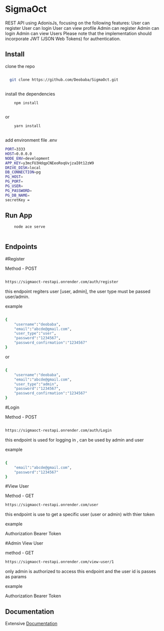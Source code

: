 
# SigmaOct 

REST API using AdonisJs, focusing on the following features:
User can register 
User can login 
User can view profile 
Admin can register 
Admin can login 
Admin can view Users 
Please note that the implementation should incorporate JWT (JSON Web Tokens) for authentication.



## Install 

clone the repo
```bash

  git clone https://github.com/Deobaba/SigmaOct.git
  
```
install the dependencies
```bash
    npm install
  
```
or 
```bash
    yarn install
  
```
add environment file .env
```bash
PORT=3333
HOST=0.0.0.0
NODE_ENV=development
APP_KEY=y3mcFU3HdqpCNEeoRoqUvjzaI0t12zW9
DRIVE_DISK=local
DB_CONNECTION=pg
PG_HOST=
PG_PORT=
PG_USER=
PG_PASSWORD=
PG_DB_NAME=
secretKey = 
```

    
## Run App

```bash
    node ace serve
  
```


## Endpoints 

#Register

Method - POST 

```bash

https://sigmaoct-restapi.onrender.com/auth/register

```

this endpoint regiters user [user, admin], the user type must be passed user/admin.

example

```bash

{
    "username":"deobaba",
    "email":"abcde@gmail.com",
    "user_type":"user",
    "password":"1234567",
    "password_confirmation":"1234567"
}

```
or

```bash

{
    "username":"deobaba",
    "email":"abcde@gmail.com",
    "user_type":"admin",
    "password":"1234567",
    "password_confirmation":"1234567"
}

```



#Login 

Method - POST

```bash

https://sigmaoct-restapi.onrender.com/auth/Login

```

this endpoint is used for logging in , can be used by admin and user

example

```bash

{
    "email":"abcde@gmail.com",
    "password":"1234567"
}

```


#View User

Method - GET
```bash
https://sigmaoct-restapi.onrender.com/user
```

this endpoint is use to get a specific user (user or admin) with thier token 

example

Authorization 
Bearer Token <token>


#Admin View User

method - GET 
```bash
https://sigmaoct-restapi.onrender.com/view-user/1
```
only admin is authorized to access this endpoint and the user id is passes as params 

example

Authorization 
Bearer Token <token>


## Documentation

Extensive [Documentation](https://documenter.getpostman.com/view/27540447/2s9YsKhCrr#0c658f0c-a33b-4a54-b37c-7cdaf78e8958)


